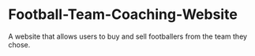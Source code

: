 # Football-Team-Coaching-Website
A website that allows users to buy and sell footballers from the team they chose.
